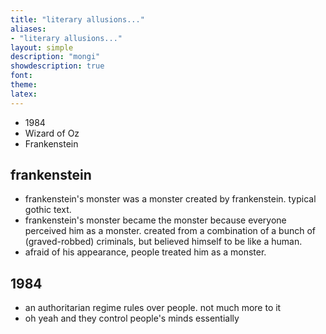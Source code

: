 ```yaml
---
title: "literary allusions..."
aliases:
- "literary allusions..."
layout: simple
description: "mongi"
showdescription: true
font: 
theme: 
latex: 
---
```


- 1984
- Wizard of Oz
- Frankenstein

## frankenstein

- frankenstein's monster was a monster created by frankenstein. typical gothic text.
- frankenstein's monster became the monster because everyone perceived him as a monster. created from a combination of a bunch of (graved-robbed) criminals, but believed himself to be like a human.
- afraid of his appearance, people treated him as a monster.

## 1984

- an authoritarian regime rules over people. not much more to it
- oh yeah and they control people's minds essentially
